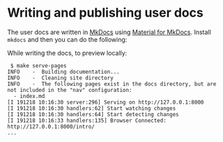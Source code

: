 
# Writing and publishing user docs

The user docs are written in [MkDocs](https://www.mkdocs.org/) using [Material for MkDocs](https://squidfunk.github.io/mkdocs-material/). Install `mkdocs` and then you can do the following:

While writing the docs, to preview locally:

```console
 $ make serve-pages
INFO    -  Building documentation...
INFO    -  Cleaning site directory
INFO    -  The following pages exist in the docs directory, but are not included in the "nav" configuration:
  - index.md
[I 191218 10:16:30 server:296] Serving on http://127.0.0.1:8000
[I 191218 10:16:30 handlers:62] Start watching changes
[I 191218 10:16:30 handlers:64] Start detecting changes
[I 191218 10:16:33 handlers:135] Browser Connected: http://127.0.0.1:8000/intro/
...
```
